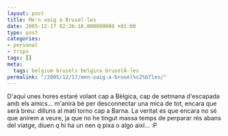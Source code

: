 ```yaml
---
layout: post
title: Me'n vaig a Brusel·les
date: 2005-12-17 02:26:18.000000000 +01:00
type: post
categories:
- personal
- trips
tags: []
meta:
  tags: belgium brusels belgica bruselÂ·les
permalink: "/2005/12/17/men-vaig-a-brusel%c2%b7les/"
---
```

D'aquí unes hores estaré volant cap a Bèlgica, cap de setmana d'escapada amb els amics... m'anirà bé per desconnectar una mica de tot, encara que serà breu: dilluns al matí torno cap a Barna. La veritat es que encara no sé que anirem a veure, ja que no he tingut massa temps de perparar rés abans del viatge, diuen q hi ha un nen q pixa o algo així... :P

